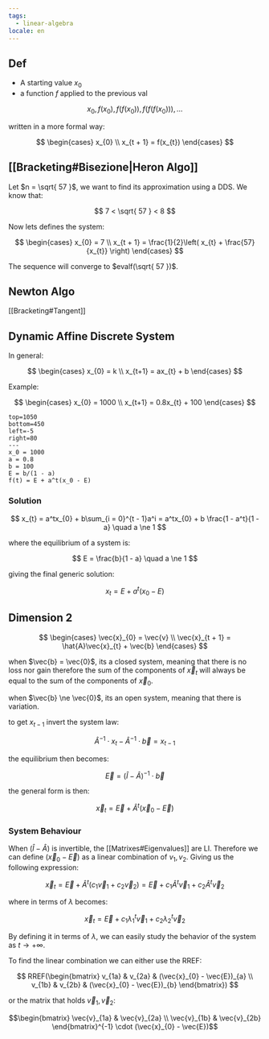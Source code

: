```yaml
---
tags:
  - linear-algebra
locale: en
---
```


## Def

- A starting value $x_0$
- a function $f$ applied to the previous val

$$
x_{0}, f(x_{0}), f(f(x_{0})), f(f(f(x_{0}))), \dots
$$

written in a more formal way:

$$
\begin{cases}
x_{0} \\
x_{t + 1} = f(x_{t})
\end{cases}
$$

## [[Bracketing#Bisezione|Heron Algo]]

Let $n = \sqrt{ 57 }$, we want to find its approximation using a DDS. We know that:

$$
7 < \sqrt{ 57 } < 8
$$

Now lets defines the system:

$$
\begin{cases}
x_{0} = 7 \\
x_{t + 1} = \frac{1}{2}\left( x_{t} + \frac{57}{x_{t}} \right)
\end{cases}
$$

The sequence will converge to $evalf(\sqrt{ 57 })$.

## Newton Algo

[[Bracketing#Tangent]]

## Dynamic Affine Discrete System

In general:

$$
\begin{cases}
x_{0} = k \\
x_{t+1} = ax_{t} + b
\end{cases}
$$

Example:

$$
\begin{cases}
x_{0} = 1000 \\
x_{t+1} = 0.8x_{t} + 100
\end{cases}
$$

```desmos-graph
top=1050
bottom=450
left=-5
right=80
---
x_0 = 1000
a = 0.8
b = 100
E = b/(1 - a)
f(t) = E + a^t(x_0 - E)
```

### Solution

$$
x_{t} = a^tx_{0} + b\sum_{i = 0}^{t - 1}a^i = a^tx_{0} + b \frac{1 - a^t}{1 - a} \quad a \ne 1
$$

where the equilibrium of a system is:

$$
E = \frac{b}{1 - a} \quad a \ne 1
$$

giving the final generic solution:

$$
x_{t} = E + a^t(x_{0} - E)
$$

## Dimension 2

$$
\begin{cases}
\vec{x}_{0} = \vec{v} \\
\vec{x}_{t + 1} = \hat{A}\vec{x}_{t} + \vec{b}
\end{cases}
$$

when $\vec{b} = \vec{0}$, its a closed system, meaning that there is no loss nor gain therefore the sum of the components of $\vec{x}_{t}$ will always be equal to the sum of the components of $\vec{x}_{0}$.

when $\vec{b} \ne \vec{0}$, its an open system, meaning that there is variation.

to get $x_{t - 1}$ invert the system law:

$$
\hat{A}^{-1} \cdot x_{t} - \hat{A}^{-1} \cdot \vec{b} = x_{t - 1}
$$

the equilibrium then becomes:

$$
\vec{E} = (\hat{I} - \hat{A})^{-1} \cdot \vec{b}
$$

the general form is then:

$$
\vec{x}_{t} = \vec{E} + \hat{A}^t(\vec{x}_{0} - \vec{E})
$$

### System Behaviour

When $(\hat{I} - \hat{A})$ is invertible, the [[Matrixes#Eigenvalues]] are LI. Therefore we can define $(\vec{x}_{0} - \vec{E})$ as a linear combination of $v_{1}, v_{2}$. Giving us the following expression:

$$
\vec{x}_{t} = \vec{E} + \hat{A}^t(c_{1}\vec{v}_{1} + c_{2} \vec{v}_{2}) = \vec{E} + c_{1}\hat{A}^t\vec{v}_{1} + c_{2}\hat{A}^t\vec{v}_{2}
$$

where in terms of $\lambda$ becomes:

$$
\vec{x}_{t} = \vec{E} + c_{1}\lambda_{1}^t\vec{v}_{1} + c_{2}\lambda_{2}^t\vec{v}_{2}
$$

By defining it in terms of $\lambda$, we can easily study the behavior of the system as $t \rightarrow +\infty$.

To find the linear combination we can either use the RREF:

$$
RREF(\begin{bmatrix}
v_{1a} & v_{2a} & (\vec{x}_{0} - \vec{E})_{a}  \\
v_{1b} & v_{2b} & (\vec{x}_{0} - \vec{E})_{b} 
\end{bmatrix})
$$

or the matrix that holds $\vec{v}_{1}, \vec{v}_{2}$:

$$\begin{bmatrix}
\vec{v}_{1a} & \vec{v}_{2a} \\
\vec{v}_{1b} & \vec{v}_{2b}
\end{bmatrix}^{-1} \cdot (\vec{x}_{0} - \vec{E})$$
